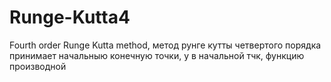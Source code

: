 # Runge-Kutta4
Fourth order Runge Kutta method, метод рунге кутты четвертого порядка
принимает  начальныю конечную  точки, у в начальной тчк, функцию производной
